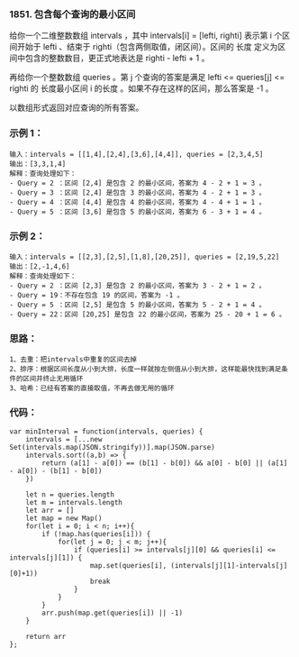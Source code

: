 ### 1851. 包含每个查询的最小区间
给你一个二维整数数组 intervals ，其中 intervals[i] = [lefti, righti] 表示第 i 个区间开始于 lefti 、结束于 righti（包含两侧取值，闭区间）。区间的 长度 定义为区间中包含的整数数目，更正式地表达是 righti - lefti + 1 。

再给你一个整数数组 queries 。第 j 个查询的答案是满足 lefti <= queries[j] <= righti 的 长度最小区间 i 的长度 。如果不存在这样的区间，那么答案是 -1 。

以数组形式返回对应查询的所有答案。

### 示例 1：
    输入：intervals = [[1,4],[2,4],[3,6],[4,4]], queries = [2,3,4,5]
    输出：[3,3,1,4]
    解释：查询处理如下：
    - Query = 2 ：区间 [2,4] 是包含 2 的最小区间，答案为 4 - 2 + 1 = 3 。
    - Query = 3 ：区间 [2,4] 是包含 3 的最小区间，答案为 4 - 2 + 1 = 3 。
    - Query = 4 ：区间 [4,4] 是包含 4 的最小区间，答案为 4 - 4 + 1 = 1 。
    - Query = 5 ：区间 [3,6] 是包含 5 的最小区间，答案为 6 - 3 + 1 = 4 。

### 示例 2：
    输入：intervals = [[2,3],[2,5],[1,8],[20,25]], queries = [2,19,5,22]
    输出：[2,-1,4,6]
    解释：查询处理如下：
    - Query = 2 ：区间 [2,3] 是包含 2 的最小区间，答案为 3 - 2 + 1 = 2 。
    - Query = 19：不存在包含 19 的区间，答案为 -1 。
    - Query = 5 ：区间 [2,5] 是包含 5 的最小区间，答案为 5 - 2 + 1 = 4 。
    - Query = 22：区间 [20,25] 是包含 22 的最小区间，答案为 25 - 20 + 1 = 6 。

### 思路：
    1、去重：把intervals中重复的区间去掉
    2、排序：根据区间长度从小到大排，长度一样就按左侧值从小到大排，这样能最快找到满足条件的区间并终止无用循环
    3、哈希：已经有答案的直接取值，不再去做无用的循环

### 代码：
    var minInterval = function(intervals, queries) {
        intervals = [...new Set(intervals.map(JSON.stringify))].map(JSON.parse)
        intervals.sort((a,b) => {
            return (a[1] - a[0]) == (b[1] - b[0]) && a[0] - b[0] || (a[1] - a[0]) - (b[1] - b[0])
        })

        let n = queries.length
        let m = intervals.length
        let arr = []
        let map = new Map()
        for(let i = 0; i < n; i++){
            if (!map.has(queries[i])) {
                for(let j = 0; j < m; j++){
                    if (queries[i] >= intervals[j][0] && queries[i] <= intervals[j][1]) {
                        map.set(queries[i], (intervals[j][1]-intervals[j][0]+1))
                        break
                    }
                }
            }
            arr.push(map.get(queries[i]) || -1)
        }

        return arr
    };
